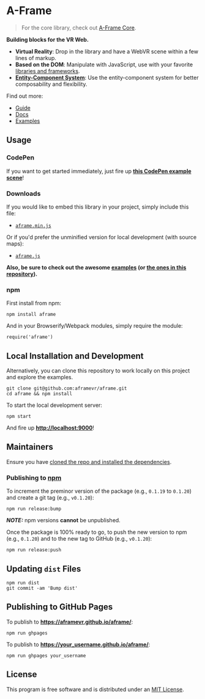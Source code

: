 # A-Frame

> For the core library, check out [A-Frame Core](https://github.com/aframevr/aframe-core/).

__Building blocks for the VR Web.__

- **Virtual Reality**: Drop in the library and have a WebVR scene within a few lines of markup.
- **Based on the DOM**: Manipulate with JavaScript, use with your favorite [libraries and frameworks](https://github.com/aframevr/awesome-aframe).
- **[Entity-Component System](https://aframe.io/docs/core/)**: Use the entity-component system for better composability and flexibility.

Find out more:

- [Guide](https://aframe.io/docs/guide/)
- [Docs](https://aframe.io/docs/core/)
- [Examples](https://aframe.io/examples/)

## Usage

### CodePen

If you want to get started immediately, just fire up [__this CodePen example scene__](http://codepen.io/team/mozvr/pen/BjygdO?editors=100)!

### Downloads

If you would like to embed this library in your project, simply include this file:

* [`aframe.min.js`](https://aframe.io/releases/latest/aframe.min.js)

Or if you'd prefer the unminified version for local development (with source maps):

* [`aframe.js`](https://aframe.io/releases/latest/aframe.js)

__Also, be sure to check out the awesome [examples](https://aframe.io/examples/) (or [the ones in this repository](examples/)).__

### npm

First install from npm:

    npm install aframe

And in your Browserify/Webpack modules, simply require the module:

    require('aframe')


## Local Installation and Development

Alternatively, you can clone this repository to work locally on this project and explore the examples.

    git clone git@github.com:aframevr/aframe.git
    cd aframe && npm install

To start the local development server:

    npm start

And fire up __[http://localhost:9000](http://localhost:9000)__!

## Maintainers

Ensure you have [cloned the repo and installed the dependencies](#local-installation-and-development).

### Publishing to [npm](https://www.npmjs.com/)

To increment the preminor version of the package (e.g., `0.1.19` to `0.1.20`) and create a git tag (e.g., `v0.1.20`):

    npm run release:bump

___NOTE:___ npm versions __cannot__ be unpublished.

Once the package is 100% ready to go, to push the new version to npm (e.g., `0.1.20`) and to the new tag to GitHub (e.g., `v0.1.20`):

    npm run release:push

## Updating `dist` Files

    npm run dist
    git commit -am 'Bump dist'

## Publishing to GitHub Pages

To publish to __https://aframevr.github.io/aframe/__:

    npm run ghpages

To publish to __https://your_username.github.io/aframe/__:

    npm run ghpages your_username

## License

This program is free software and is distributed under an [MIT License](LICENSE).
